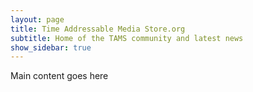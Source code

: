```yaml
---
layout: page
title: Time Addressable Media Store.org
subtitle: Home of the TAMS community and latest news
show_sidebar: true
---
```


Main content goes here
